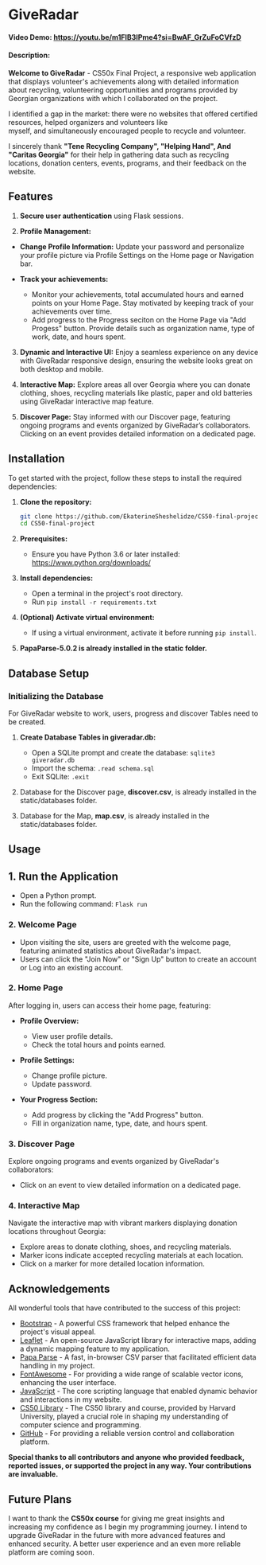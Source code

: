 # GiveRadar
#### Video Demo:  https://youtu.be/m1FlB3IPme4?si=BwAF_GrZuFoCVfzD
#### Description:

**Welcome to GiveRadar** - CS50x Final Project, a responsive web application that displays volunteer's achievements along with detailed information about recycling, volunteering opportunities and programs provided by Georgian organizations with which I collaborated on the project.

I identified a gap in the market: there were no websites that offered certified resources, helped organizers and volunteers like myself, and simultaneously encouraged people to recycle and volunteer.

I sincerely thank **"Tene Recycling Company", "Helping Hand", And "Caritas Georgia"** for their help in gathering data such as recycling locations, donation centers, events, programs, and their feedback on the website.


## Features

1. **Secure user authentication** using Flask sessions.

2. **Profile Management:**
- **Change Profile Information:** Update your password and personalize your profile picture via Profile Settings on the Home page or Navigation bar.

- **Track your achievements:**
     - Monitor your achievements, total accumulated hours and earned points on your Home Page. Stay motivated by keeping track of your achievements over time.
    - Add progress to the Progress seciton on the Home Page via "Add Progess" button. Provide details such as organization name, type of work, date, and hours spent.

3. **Dynamic and Interactive UI:** Enjoy a seamless experience on any device with GiveRadar responsive design, ensuring the website looks great on both desktop and mobile.

4. **Interactive Map:** Explore areas all over Georgia where you can donate clothing, shoes, recycling materials like plastic, paper and old batteries using GiveRadar interactive map feature.

5. **Discover Page:** Stay informed with our Discover page, featuring ongoing programs and events organized by GiveRadar’s collaborators. Clicking on an event provides detailed information on a dedicated page.

## Installation

To get started with the project, follow these steps to install the required dependencies:

1. **Clone the repository:**
   ```bash
   git clone https://github.com/EkaterineSheshelidze/CS50-final-project.git
   cd CS50-final-project

2. **Prerequisites:**
   - Ensure you have Python 3.6 or later installed: https://www.python.org/downloads/

3. **Install dependencies:**
   - Open a terminal in the project's root directory.
   - Run `pip install -r requirements.txt`

4. **(Optional) Activate virtual environment:**
   - If using a virtual environment, activate it before running `pip install`.

5. **PapaParse-5.0.2 is already installed in the static folder.**
## Database Setup

### Initializing the Database

For GiveRadar website to work, users, progress and discover Tables need to be created. 

1. **Create Database Tables in giveradar.db:**
   - Open a SQLite prompt and create the database:
      ```sqlite3 giveradar.db```
   - Import the schema:
      ```.read schema.sql```
   - Exit SQLite:
      ```.exit```
   
2. Database for the Discover page, **discover.csv**, is already installed in the static/databases folder.
3. Database for the Map, **map.csv**, is already installed in the static/databases folder. 

## Usage

## 1. Run the Application
- Open a Python prompt.
- Run the following command: ``` Flask run ```

### 2. Welcome Page
- Upon visiting the site, users are greeted with the welcome page, featuring animated statistics about GiveRadar's impact. 
- Users can click the "Join Now" or "Sign Up" button to create an account or Log into an existing account.

### 2. Home Page
After logging in, users can access their home page, featuring:

- **Profile Overview:**
  - View user profile details.
  - Check the total hours and points earned.

- **Profile Settings:**
  - Change profile picture.
  - Update password.

- **Your Progress Section:**
  - Add progress by clicking the "Add Progress" button.
  - Fill in organization name, type, date, and hours spent.

### 3. Discover Page

Explore ongoing programs and events organized by GiveRadar's collaborators:

- Click on an event to view detailed information on a dedicated page.

### 4. Interactive Map

Navigate the interactive map with vibrant markers displaying donation locations throughout Georgia:

- Explore areas to donate clothing, shoes, and recycling materials.
- Marker icons indicate accepted recycling materials at each location.
- Click on a marker for more detailed location information.

## Acknowledgements

All wonderful tools that have contributed to the success of this project:

- [Bootstrap](https://getbootstrap.com/) - A powerful CSS framework that helped enhance the project's visual appeal.
- [Leaflet](https://leafletjs.com/) - An open-source JavaScript library for interactive maps, adding a dynamic mapping feature to my application.
- [Papa Parse](https://www.papaparse.com/) - A fast, in-browser CSV parser that facilitated efficient data handling in my project.
- [FontAwesome](https://fontawesome.com/) - For providing a wide range of scalable vector icons, enhancing the user interface.
- [JavaScript](https://developer.mozilla.org/en-US/docs/Web/JavaScript) - The core scripting language that enabled dynamic behavior and interactions in my website.
- [CS50 Library](https://cs50.harvard.edu/lib/) - The CS50 library and course, provided by Harvard University, played a crucial role in shaping my understanding of computer science and programming.
- [GitHub](https://github.com/) - For providing a reliable version control and collaboration platform.

**Special thanks to all contributors and anyone who provided feedback, reported issues, or supported the project in any way. Your contributions are invaluable.**


## Future Plans

I want to thank the **CS50x course** for giving me great insights and increasing  my confidence as I begin my programming journey. I intend to upgrade GiveRadar in the future with more advanced features and enhanced security. A better user experience and an even more reliable platform are coming soon.